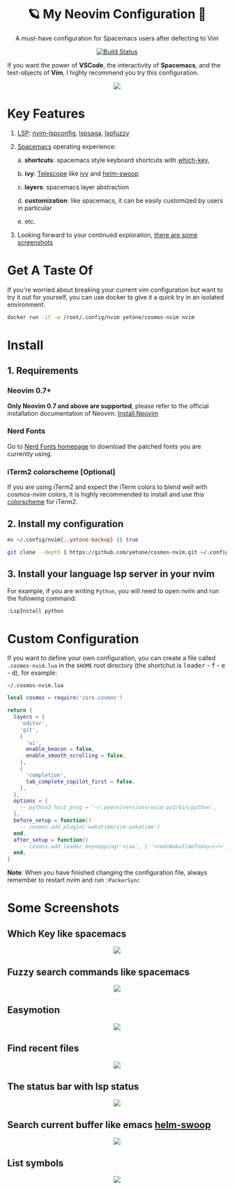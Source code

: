 <h1 align="center">🪐 My Neovim Configuration 🚀</h1>

<p align="center">A must-have configuration for Spacemacs users after defecting to Vim</p>

<p align="center">
    <a href="https://github.com/yetone/nvim/actions/workflows/build.yml">
        <img alt="Build Status" src="https://github.com/yetone/nvim/actions/workflows/build.yml/badge.svg">
    </a>
</p>

If you want the power of **VSCode**, the interactivity of **Spacemacs**, and the text-objects of **Vim**, I highly recommend you try this configuration.

<p align="center">
    <img src="https://rawcdn.githack.com/yetone/figure_bed/master/nvim_screenshots/dashboard6.png" >
</p>

# Key Features

1. [LSP](https://microsoft.github.io/language-server-protocol/): [nvim-lspconfig](https://github.com/neovim/nvim-lspconfig), [lspsaga](https://github.com/glepnir/lspsaga.nvim), [lspfuzzy](https://github.com/ojroques/nvim-lspfuzzy)

2. [Spacemacs](https://www.spacemacs.org/) operating experience:

    a. **shortcuts**: spacemacs style keyboard shortcuts with [which-key](https://github.com/folke/which-key.nvim),

    b. **ivy**: [Telescope](https://github.com/nvim-telescope/telescope.nvim) like [ivy](https://github.com/abo-abo/swiper) and [helm-swoop](https://github.com/emacsorphanage/helm-swoop)

    c. **layers**: spacemacs layer abstraction

    d. **customization**: like spacemacs, it can be easily customized by users in particular

    e. etc.

3. Looking forward to your continued exploration, [there are some screenshots](#some-screenshots)

# Get A Taste Of

If you're worried about breaking your current vim configuration but want to try it out for yourself, you can use docker to give it a quick try in an isolated environment:

```bash
docker run -it -w /root/.config/nvim yetone/cosmos-nvim nvim
```

# Install

## 1. Requirements

### Neovim 0.7+

**Only Neovim 0.7 and above are supported**, please refer to the official installation documentation of Neovim: [Install Neovim](https://github.com/neovim/neovim/wiki/Installing-Neovim)

### Nerd Fonts

Go to [Nerd Fonts homepage](https://www.nerdfonts.com/) to download the patched fonts you are currently using.

### iTerm2 colorscheme [Optional]

If you are using iTerm2 and expect the iTerm colors to blend well with cosmos-nvim colors, it is highly recommended to install and use this [colorscheme](https://github.com/yetone/cosmos-nvim/blob/main/colorschemes/doomone-yetone.itermcolors) for iTerm2.

## 2. Install my configuration

```bash
mv ~/.config/nvim{,.yetone-backup} || true

git clone --depth 1 https://github.com/yetone/cosmos-nvim.git ~/.config/nvim
```

## 3. Install your language lsp server in your nvim

For example, if you are writing `Python`, you will need to open nvim and run the following command:

```bash
:LspInstall python
```

# Custom Configuration

If you want to define your own configuration, you can create a file called `.cosmos-nvim.lua` in the `$HOME` root directory (the shortchut is <kbd>leader</kbd> - <kbd>f</kbd> - <kbd>e</kbd> - <kbd>d</kbd>), for example:

`~/.cosmos-nvim.lua`

```lua
local cosmos = require('core.cosmos')

return {
  layers = {
    'editor',
    'git',
    {
      'ui',
      enable_beacon = false,
      enable_smooth_scrolling = false,
    },
    {
      'completion',
      tab_complete_copilot_first = false,
    },
  },
  options = {
    -- python3_host_prog = '~/.pyenv/versions/nvim-py3/bin/python',
  },
  before_setup = function()
    -- cosmos.add_plugin('wakatime/vim-wakatime')
  end,
  after_setup = function()
    -- cosmos.add_leader_keymapping('n|aw', { '<cmd>WakaTimeToday<cr>', name = 'WakaTime Today' })
  end,
}
```

**Note**: When you have finished changing the configuration file, always remember to restart nvim and run `:PackerSync`

# Some Screenshots

## Which Key like spacemacs

<p align="center">
  <img src="https://rawcdn.githack.com/yetone/figure_bed/master/nvim_screenshots/which-key2.gif" >
</p>

## Fuzzy search commands like spacemacs

<p align="center">
  <img src="https://rawcdn.githack.com/yetone/figure_bed/master/nvim_screenshots/fuzzy-search-commands3.gif" >
</p>

## Easymotion

<p align="center">
  <img src="https://rawcdn.githack.com/yetone/figure_bed/master/nvim_screenshots/easymotion3.gif" >
</p>

## Find recent files

<p align="center">
  <img src="https://rawcdn.githack.com/yetone/figure_bed/master/nvim_screenshots/recent-files2.png" >
</p>

## The status bar with lsp status

<p align="center">
  <img src="https://rawcdn.githack.com/yetone/figure_bed/master/nvim_screenshots/status-bar2.png" >
</p>

## Search current buffer like emacs [helm-swoop](https://github.com/emacsorphanage/helm-swoop)

<p align="center">
  <img src="https://rawcdn.githack.com/yetone/figure_bed/master/nvim_screenshots/swoop2.png" >
</p>

## List symbols

<p align="center">
  <img src="https://rawcdn.githack.com/yetone/figure_bed/master/nvim_screenshots/list-symbols2.png" >
</p>
